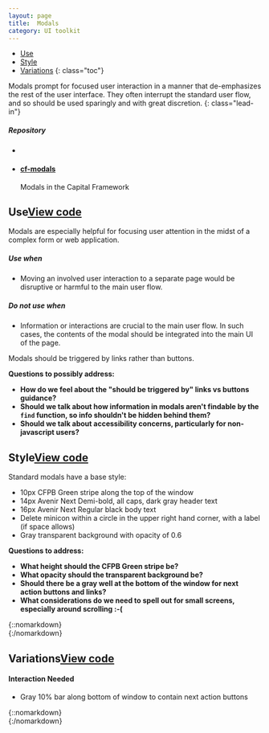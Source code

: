 ```yaml
---
layout: page
title:  Modals
category: UI toolkit
---
```


- [Use](#use)
- [Style](#style)
- [Variations](#variations)
{: class="toc"}

<div class="content-50 content-first">

Modals prompt for focused user interaction in a manner that de-emphasizes the rest of the user interface. They often interrupt the standard user flow, and so should be used sparingly and with great discretion.
{: class="lead-in"}

</div>

<div class="content-50 content-last">
  <h5 class="repo-list-header">Repository</h5>
  <ul class="repo-list">
    <li>
      <span class="cf-icon cf-icon-github"></span>
    </li>
    <li>
      <a href="https://github.com/cfpb/cf-modals"><h4>cf-modals</h4></a>
      <p>Modals in the Capital Framework</p>
    </li>
  </ul>
</div> 

<h2 id="use">Use<span class="cf-code-link"><a href="https://cfpb.github.io/cf-modals/docs/">View code <span class="cf-icon cf-icon-external-link"></span></a></span></h2>

Modals are especially helpful for focusing user attention in the midst of a complex form or web application.

<div class="content-33 content-first">
  <h5 id="use-when">Use when</h5>
  <ul>
    <li>Moving an involved user interaction to a separate page would be disruptive or harmful to the main user flow.</li>
  </ul>
</div>

<div class="content-33 content-last">
  <h5 id="do-not-use-when">Do not use when</h5>
  <ul>
    <li>Information or interactions are crucial to the main user flow. In such cases, the contents of the modal should be integrated into the main UI of the page.</li>
  </ul>
</div>

Modals should be triggered by links rather than buttons.

**Questions to possibly address:**

* **How do we feel about the "should be triggered by" links vs buttons guidance?**
* **Should we talk about how information in modals aren't findable by the `find` function, so info shouldn't be hidden behind them?**
* **Should we talk about accessibility concerns, particularly for non-javascript users?**


<h2 id="style">Style<span class="cf-code-link"><a href="https://cfpb.github.io/cf-modals/docs/">View code <span class="cf-icon cf-icon-external-link"></span></a></span></h2>

<div class="content-33 content-first">

Standard modals have a base style:

<ul>
	<li>10px CFPB Green stripe along the top of the window</li>
	<li>14px Avenir Next Demi-bold, all caps, dark gray header text</li>
	<li>16px Avenir Next Regular black body text</li>
	<li>Delete minicon within a circle in the upper right hand corner, with a label (if space allows)</li>
	<li>Gray transparent background with opacity of 0.6</li>
</ul>

</div>


**Questions to address:**

* **What height should the CFPB Green stripe be?**
* **What opacity should the transparent background be?**
* **Should there be a gray well at the bottom of the window for next action buttons and links?**
* **What considerations do we need to spell out for small screens, especially around scrolling :-(**




<div class="content-67 content-last">

{::nomarkdown}  
{:/nomarkdown}

</div>

<h2 id="Variations">Variations<span class="cf-code-link"><a href="https://cfpb.github.io/cf-modals/docs/">View code <span class="cf-icon cf-icon-external-link"></span></a></span></h2>

<div class="content-33 content-first">

#### Interaction Needed
* Gray 10% bar along bottom of window to contain next action buttons

</div>

<div class="content-67 content-last">

{::nomarkdown}  
{:/nomarkdown}

</div>














